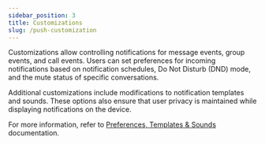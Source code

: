 ```yaml
---
sidebar_position: 3
title: Customizations
slug: /push-customization
---
```


Customizations allow controlling notifications for message events, group events, and call events. Users can set preferences for incoming notifications based on notification schedules, Do Not Disturb (DND) mode, and the mute status of specific conversations.

Additional customizations include modifications to notification templates and sounds. These options also ensure that user privacy is maintained while displaying notifications on the device.

For more information, refer to [Preferences, Templates & Sounds](./preferences-templates-sounds) documentation.